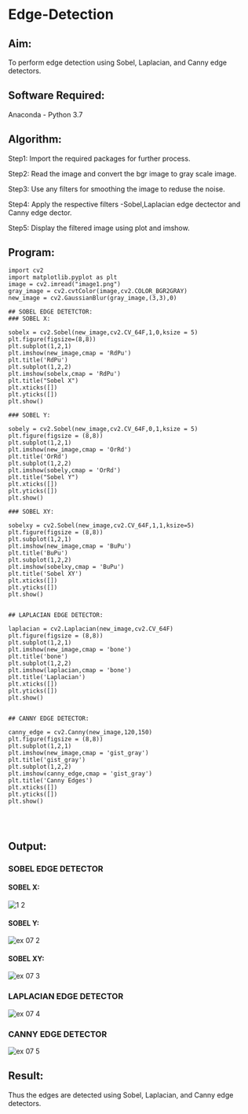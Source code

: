 # Edge-Detection
## Aim:
To perform edge detection using Sobel, Laplacian, and Canny edge detectors.

## Software Required:
Anaconda - Python 3.7

## Algorithm:
Step1:
Import the required packages for further process.

Step2:
Read the image and convert the bgr image to gray scale image.

Step3:
Use any filters for smoothing the image to reduse the noise.

Step4:
Apply the respective filters -Sobel,Laplacian edge dectector and Canny edge dector.

Step5:
Display the filtered image using plot and imshow.

 
## Program:

``` 
import cv2
import matplotlib.pyplot as plt
image = cv2.imread("image1.png")
gray_image = cv2.cvtColor(image,cv2.COLOR_BGR2GRAY)
new_image = cv2.GaussianBlur(gray_image,(3,3),0)

## SOBEL EDGE DETETCTOR:
### SOBEL X:

sobelx = cv2.Sobel(new_image,cv2.CV_64F,1,0,ksize = 5)
plt.figure(figsize=(8,8))
plt.subplot(1,2,1)
plt.imshow(new_image,cmap = 'RdPu')
plt.title('RdPu')
plt.subplot(1,2,2)
plt.imshow(sobelx,cmap = 'RdPu')
plt.title("Sobel X")
plt.xticks([])
plt.yticks([])
plt.show()

### SOBEL Y:

sobely = cv2.Sobel(new_image,cv2.CV_64F,0,1,ksize = 5)
plt.figure(figsize = (8,8))
plt.subplot(1,2,1)
plt.imshow(new_image,cmap = 'OrRd')
plt.title('OrRd')
plt.subplot(1,2,2)
plt.imshow(sobely,cmap = 'OrRd')
plt.title("Sobel Y")
plt.xticks([])
plt.yticks([])
plt.show()

### SOBEL XY:

sobelxy = cv2.Sobel(new_image,cv2.CV_64F,1,1,ksize=5)
plt.figure(figsize = (8,8))
plt.subplot(1,2,1)
plt.imshow(new_image,cmap = 'BuPu')
plt.title('BuPu')
plt.subplot(1,2,2)
plt.imshow(sobelxy,cmap = 'BuPu')
plt.title('Sobel XY')
plt.xticks([])
plt.yticks([])
plt.show()


## LAPLACIAN EDGE DETECTOR:

laplacian = cv2.Laplacian(new_image,cv2.CV_64F)
plt.figure(figsize = (8,8))
plt.subplot(1,2,1)
plt.imshow(new_image,cmap = 'bone')
plt.title('bone')
plt.subplot(1,2,2)
plt.imshow(laplacian,cmap = 'bone')
plt.title('Laplacian')
plt.xticks([])
plt.yticks([])
plt.show()


## CANNY EDGE DETECTOR:

canny_edge = cv2.Canny(new_image,120,150)
plt.figure(figsize = (8,8))
plt.subplot(1,2,1)
plt.imshow(new_image,cmap = 'gist_gray')
plt.title('gist_gray')
plt.subplot(1,2,2)
plt.imshow(canny_edge,cmap = 'gist_gray')
plt.title('Canny Edges')
plt.xticks([])
plt.yticks([])
plt.show()




```
## Output:
### SOBEL EDGE DETECTOR
#### SOBEL X:
![1 2](https://user-images.githubusercontent.com/93427201/168774631-e0a8eb62-2d22-47bb-8e59-b0afdbfb9c6f.png)
#### SOBEL Y:
![ex 07  2](https://user-images.githubusercontent.com/93427201/168775197-d761b82e-5aa3-47a4-bfe9-1a378a57fb93.png)

#### SOBEL XY:
![ex 07 3](https://user-images.githubusercontent.com/93427201/168774840-927a6065-570e-4485-8b48-b7b6ba16d103.png)

### LAPLACIAN EDGE DETECTOR
![ex 07 4](https://user-images.githubusercontent.com/93427201/168774893-eee22dd0-505c-4985-a4c2-64fd2df0cf6a.png)


### CANNY EDGE DETECTOR
![ex 07 5](https://user-images.githubusercontent.com/93427201/168774925-16e89aa7-eed1-4643-b9ae-8ce47c777851.png)

## Result:
Thus the edges are detected using Sobel, Laplacian, and Canny edge detectors.
